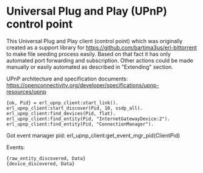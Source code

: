 Universal Plug and Play (UPnP) control point
=====

This Universal Plug and Play client (control point) which was originally created as a support library for https://github.com/bartima3us/erl-bittorrent to make file seeding process easily.
Based on that fact it has only automated port forwarding and subscription. Other actions could be made manually or easily automated as described in "Extending" section.

UPnP architecture and specification documents: https://openconnectivity.org/developer/specifications/upnp-resources/upnp

```
{ok, Pid} = erl_upnp_client:start_link().
erl_upnp_client:start_discover(Pid, 10, ssdp_all).
erl_upnp_client:find_devices(Pid, flat).
erl_upnp_client:find_entity(Pid, "InternetGatewayDevice:2").
erl_upnp_client:find_entity(Pid, "ConnectionManager").
```

Got event manager pid: erl_upnp_client:get_event_mgr_pid(ClientPid)

Events:
```
{raw_entity_discovered, Data}
{device_discovered, Data}
```